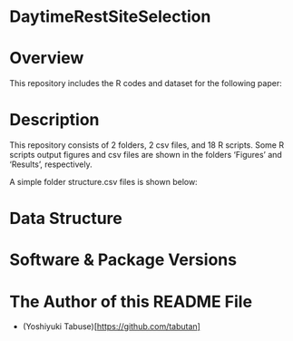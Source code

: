 # DaytimeRestSiteSelection

# Overview
This repository includes the R codes and dataset for the following paper:

# Description
This repository consists of 2 folders, 2 csv files, and 18 R scripts. Some R scripts output figures and csv files are shown in the folders ‘Figures’ and ‘Results’, respectively.

A simple folder structure.csv files is shown below:



# Data Structure


# Software & Package Versions


# The Author of this README File

- (Yoshiyuki Tabuse)[https://github.com/tabutan]
